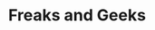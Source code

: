---
title: Freaks and Geeks
artist: Childish Gambino
site: Soundcloud
source-url: https://soundcloud.com/forever-childish/freaks-and-geeks-childish
source: 44901220
---
